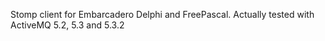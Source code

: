 Stomp client for Embarcadero Delphi and FreePascal. Actually tested with ActiveMQ 5.2, 5.3 and 5.3.2
